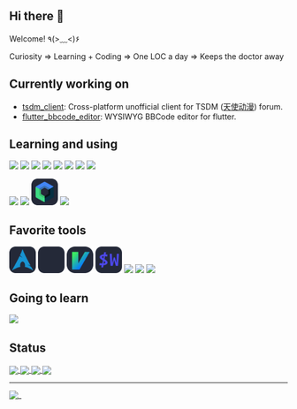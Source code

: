 ## Hi there 👋

Welcome! ٩(>﹏<)۶

Curiosity => Learning + Coding => One LOC a day => Keeps the doctor away

## Currently working on

* <a href="https://github.com/realth000/tsdm_client">tsdm_client</a>: Cross-platform unofficial client for TSDM (<a href="https://tsdm39.com">天使动漫</a>) forum.
* <a href="https://github.com/realth000/flutter_bbcode_editor">flutter_bbcode_editor</a>: WYSIWYG BBCode editor for flutter.

## Learning and using

<a href="https://cplusplus.com/"><img src="https://skillicons.dev/icons?i=cpp"></a>
<a href="https://www.rust-lang.org/"><img src="https://skillicons.dev/icons?i=rust"></a>
<a href="https://go.dev"><img src="https://skillicons.dev/icons?i=go"></a>
<a href="https://dart.dev/"><img src="https://skillicons.dev/icons?i=dart"></a>
<a href="https://www.gnu.org/software/bash/"><img src="https://skillicons.dev/icons?i=bash"></a>
<a href="https://www.haskell.org/"><img src="https://skillicons.dev/icons?i=haskell"></a>
<a href="https://kotlinlang.org/"><img src="https://skillicons.dev/icons?i=kotlin"></a>
<a href="https://www.typescriptlang.org/"><img src="https://skillicons.dev/icons?i=typescript"></a>

<a href="https://www.qt.io/"><img src="https://skillicons.dev/icons?i=qt"></a>
<a href="https://flutter.dev/"><img src="https://skillicons.dev/icons?i=flutter"></a>
<a href="https://developer.android.com/jetpack/compose"><img height=48 src="./assets/Compose2-Dark.svg"></a>
<a href="https://react.dev/"><img src="https://skillicons.dev/icons?i=react"></a>

## Favorite tools

<a href="https://archlinux.org/"><img height=48 src="./assets/ArchLinux-Dark.svg"></a>
<a href="https://hyprland.org/"><img height=48 src="./assets/Hyprland-Dark.svg"></a>
<a href="https://github.com/JetBrains/ideavim"><img height=48px src="./assets/IdeaVim-Dark.svg"></a>
<a href="https://wezfurlong.org/wezterm/index.html"><img height=48px src="./assets/Wezterm-Dark.svg"></a>
<a href="https://www.jetbrains.com/"><img src="https://skillicons.dev/icons?i=idea"></a>
<a href="https://neovim.io/"><img src="https://skillicons.dev/icons?i=neovim"></a>
<a href="https://code.visualstudio.com/"><img src="https://skillicons.dev/icons?i=vscode"></a>

## Going to learn

<a href="https://tauri.app/"><img src="https://skillicons.dev/icons?i=tauri"></a>

## Status

<a href="https://github.com/anuraghazra/github-readme-stats">
<img height=200 align="center" src="https://github-readme-stats-api-plum.vercel.app/api?username=realth000&theme=radical&include_all_commits=true&show_icons=true"/>
</a>
<a href="https://github.com/anuraghazra/github-readme-stats">
<img height=200 align="center" src="https://github-readme-stats-api-plum.vercel.app/api/top-langs/?username=realth000&theme=radical&layout=compact&langs_count=6&hide=cmake,css,html,javascript,shell"/>
</a>
<a href="https://github.com/vn7n24fzkq/github-profile-summary-cards">
<img height=200 align="center" src="http://github-profile-summary-cards.vercel.app/api/cards/profile-details?username=realth000&theme=synthwave"/>
</a>
<a href="https://github.com/vn7n24fzkq/github-profile-summary-cards">
<img height=200 align="center" src="http://github-profile-summary-cards.vercel.app/api/cards/productive-time?username=realth000&theme=synthwave&utcOffset=8"/>
</a>

---


![_](https://raw.githubusercontent.com/realth000/realth000.github.io/master/static/dayyk0720.jpg)
